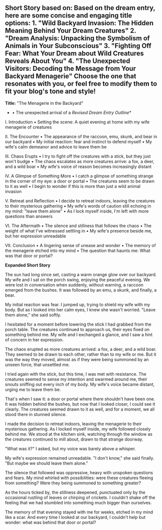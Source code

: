 ## Short Story based on: Based on the dream entry, here are some concise and engaging title options:  1. **"Wild Backyard Invasion: The Hidden Meaning Behind Your Dream Creatures"** 2. **"Dream Analysis: Unpacking the Symbolism of Animals in Your Subconscious"** 3. **"Fighting Off Fear: What Your Dream about Wild Creatures Reveals About You"** 4. **"The Unexpected Visitors: Decoding the Message from Your Backyard Menagerie"**  Choose the one that resonates with you, or feel free to modify them to fit your blog's tone and style!

**Title:** "The Menagerie in the Backyard"

* • The unexpected arrival of a *Revised Dream Entry Outline**

I. Introduction
    • Setting the scene: A quiet evening at home with my wife
   menagerie of creatures

II. The Encounter
    • The appearance of the raccoon, emu, skunk, and bear in our backyard
    • My initial reaction: fear and instinct to defend myself
    • My wife's calm demeanor and advice to leave them be

III. Chaos Erupts
    • I try to fight off the creatures with a stick, but they just won't budge
    • The chaos escalates as more creatures arrive: a fox, a deer, and a wild boar
    • My wife's voice of reason becomes increasingly distant

IV. A Glimpse of Something More
    • I catch a glimpse of something strange in the corner of my eye: a door or portal
    • The creatures seem to be drawn to it as well
    • I begin to wonder if this is more than just a wild animal invasion

V. Retreat and Reflection
    • I decide to retreat indoors, leaving the creatures to their mysterious gathering
    • My wife's words of caution still echoing in my mind: "leave them alone"
    • As I lock myself inside, I'm left with more questions than answers

VI. The Aftermath
    • The silence and stillness that follows the chaos
    • The weight of what I've witnessed settling in
    • My wife's presence beside me, but her expression unreadable

VII. Conclusion
    • A lingering sense of unease and wonder
    • The memory of the menagerie etched into my mind
    • The question that haunts me: What was that door or portal?

**Expanded Short Story**

The sun had long since set, casting a warm orange glow over our backyard. My wife and I sat on the porch swing, enjoying the peaceful evening. We were lost in conversation when suddenly, without warning, a raccoon emerged from the bushes. It was followed by an emu, a skunk, and finally, a bear.

My initial reaction was fear. I jumped up, trying to shield my wife with my body. But as I looked into her calm eyes, I knew she wasn't worried. "Leave them alone," she said softly.

I hesitated for a moment before lowering the stick I had grabbed from the porch table. The creatures continued to approach us, their eyes fixed on something behind me. My wife and I exchanged a glance, and I saw a hint of concern in her expression.

The chaos erupted as more creatures arrived: a fox, a deer, and a wild boar. They seemed to be drawn to each other, rather than to my wife or me. But it was the way they moved, almost as if they were being summoned by an unseen force, that unsettled me.

I tried again with the stick, but this time, I was met with resistance. The creatures seemed to sense my intention and swarmed around me, their snouts sniffing out every inch of my body. My wife's voice became distant, urging me to leave them be.

That's when I saw it: a door or portal where there shouldn't have been one. It was hidden behind the bushes, but now that I looked closer, I could see it clearly. The creatures seemed drawn to it as well, and for a moment, we all stood there in stunned silence.

I made the decision to retreat indoors, leaving the menagerie to their mysterious gathering. As I locked myself inside, my wife followed closely behind me. We stood at the kitchen sink, watching through the window as the creatures continued to mill about, drawn to that strange doorway.

"What was it?" I asked, but my voice was barely above a whisper.

My wife's expression remained unreadable. "I don't know," she said finally. "But maybe we should leave them alone."

The silence that followed was oppressive, heavy with unspoken questions and fears. My mind whirled with possibilities: were these creatures fleeing from something? Were they being summoned to something greater?

As the hours ticked by, the stillness deepened, punctuated only by the occasional rustling of leaves or chirping of crickets. I couldn't shake off the feeling that we had stumbled into something much bigger than ourselves.

The memory of that evening stayed with me for weeks, etched in my mind like a scar. And every time I looked at our backyard, I couldn't help but wonder: what was behind that door or portal?